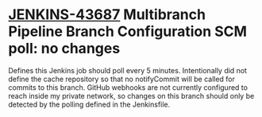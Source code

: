 # [JENKINS-43687](https://issues.jenkins-ci.org/browse/JENKINS-43687) Multibranch Pipeline Branch Configuration SCM poll: no changes

Defines this Jenkins job should poll every 5 minutes.  Intentionally did
not define the cache repository so that no notifyCommit will be called
for commits to this branch.  GitHub webhooks are not currently configured
to reach inside my private network, so changes on this branch should
only be detected by the polling defined in the Jenkinsfile.
